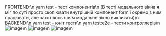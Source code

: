 FRONTEND:\n
yarn test - тест компонентів\n
(В тесті модального вікна я міг по суті просто скопіювати внутрішній компонент form і окремо з ним працювати, але захотілось прям модальне вікно викликати)\n
BACKEND:\n
yarn test - юніт тести\n
yarn test:e2e - тести контроллерів\n
![image](https://github.com/zalvladik/React-App-2/assets/117291886/6b550c56-cd05-42f7-b5a0-5c586e68dbc4)\n
![image](https://github.com/zalvladik/React-App-2/assets/117291886/788cc808-a036-4b2f-8115-833346c6962a)\n
![image](https://github.com/zalvladik/React-App-2/assets/117291886/de537a12-4b85-48f4-8cdb-975fad18d76a)\n
